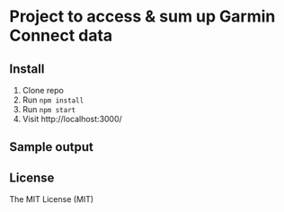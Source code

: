 # Project to access & sum up Garmin Connect data

## Install

1. Clone repo
2. Run `npm install`
3. Run `npm start`
4. Visit http://localhost:3000/

## Sample output

## License

The MIT License (MIT)